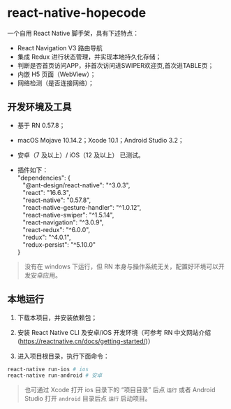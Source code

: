 # react-native-hopecode
一个自用 React Native 脚手架，具有下述特点：

* React Navigation V3 路由导航
* 集成 Redux 进行状态管理，并实现本地持久化存储；
* 判断是否首页访问APP，非首次访问进SWIPER欢迎页,首次进TABLE页；
* 内嵌 H5 页面（WebView）；
* 网络检测（是否连接网络）；



## 开发环境及工具

* 基于 RN 0.57.8；
* macOS Mojave 10.14.2；Xcode 10.1；Android Studio 3.2；
* 安卓（7 及以上）/ iOS（12 及以上） 已测试。

* 插件如下：<br/>
 "dependencies": {<br/>
     &nbsp;&nbsp; "@ant-design/react-native": "^3.0.3",<br/>
     &nbsp;&nbsp; "react": "16.6.3",<br/>
     &nbsp;&nbsp; "react-native": "0.57.8",<br/>
     &nbsp;&nbsp; "react-native-gesture-handler": "^1.0.12",<br/>
     &nbsp;&nbsp; "react-native-swiper": "^1.5.14",<br/>
     &nbsp;&nbsp; "react-navigation": "^3.0.9",<br/>
     &nbsp;&nbsp; "react-redux": "^6.0.0",<br/>
     &nbsp;&nbsp; "redux": "^4.0.1",<br/>
     &nbsp;&nbsp; "redux-persist": "^5.10.0"<br/>
  }<br/>

> 没有在 windows 下运行，但 RN 本身与操作系统无关，配置好环境可以开发安卓应用。

## 本地运行

1.  下载本项目，并安装依赖包；
2.  安装 React Native CLI 及安卓/iOS 开发环境（可参考 RN 中文网站介绍(https://reactnative.cn/docs/getting-started/)）

3.  进入项目根目录，执行下面命令：

```bash
react-native run-ios # ios
react-native run-android # 安卓
```

> 也可通过 Xcode 打开 ios 目录下的 “项目目录” 后点 `运行` 或者 Android Studio 打开 `android` 目录后点 `运行` 启动项目。


